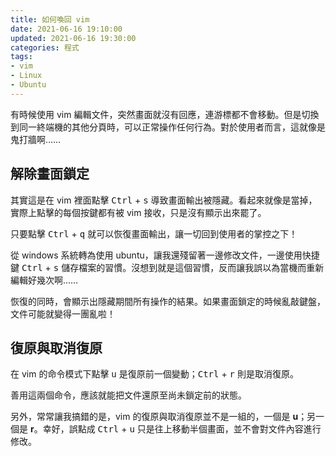 ```yaml
---
title: 如何喚回 vim
date: 2021-06-16 19:10:00
updated: 2021-06-16 19:30:00
categories: 程式
tags:
- vim
- Linux
- Ubuntu
---
```

有時候使用 vim 編輯文件，突然畫面就沒有回應，連游標都不會移動。但是切換到同一終端機的其他分頁時，可以正常操作任何行為。對於使用者而言，這就像是鬼打牆啊……

<!-- more -->

## 解除畫面鎖定
其實這是在 vim 裡面點擊 <kbd>Ctrl</kbd> + <kbd>s</kbd> 導致畫面輸出被隱藏。看起來就像是當掉，實際上點擊的每個按鍵都有被 vim 接收，只是沒有顯示出來罷了。

只要點擊 <kbd>Ctrl</kbd> + <kbd>q</kbd> 就可以恢復畫面輸出，讓一切回到使用者的掌控之下！

從 windows 系統轉為使用 ubuntu，讓我還殘留著一邊修改文件，一邊使用快捷鍵 <kbd>Ctrl</kbd> + <kbd>s</kbd> 儲存檔案的習慣。沒想到就是這個習慣，反而讓我誤以為當機而重新編輯好幾次啊……

恢復的同時，會顯示出隱藏期間所有操作的結果。如果畫面鎖定的時候亂敲鍵盤，文件可能就變得一團亂啦！

## 復原與取消復原
在 vim 的命令模式下點擊 <kbd>u</kbd> 是復原前一個變動；<kbd>Ctrl</kbd> + <kbd>r</kbd> 則是取消復原。

善用這兩個命令，應該就能把文件還原至尚未鎖定前的狀態。

另外，常常讓我搞錯的是，vim 的復原與取消復原並不是一組的，一個是 **u**；另一個是 **r**。幸好，誤點成 <kbd>Ctrl</kbd> + <kbd>u</kbd> 只是往上移動半個畫面，並不會對文件內容進行修改。